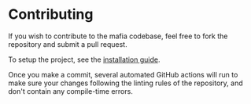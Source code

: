 # Contributing

If you wish to contribute to the mafia codebase, feel free to fork the repository and submit a pull request.

To setup the project, see the [installation guide](./INSTALL_GUIDE.md).

Once you make a commit, several automated GitHub actions will run to make sure your changes following the linting rules of the repository, and don't contain any compile-time errors.
